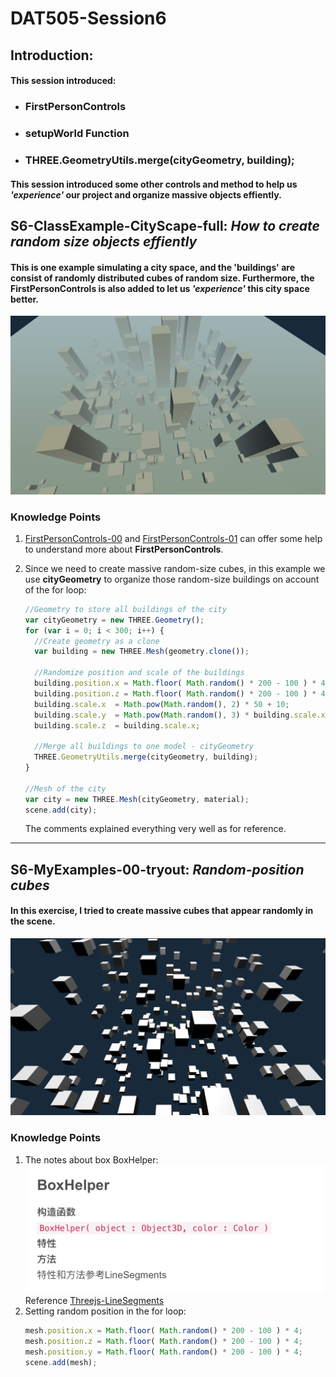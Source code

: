 # DAT505-Session6
## Introduction:
#### This session introduced:
  * ### FirstPersonControls
  * ### setupWorld Function
  * ### THREE.GeometryUtils.merge(cityGeometry, building);
#### This session introduced some other controls and method to help us *'experience'* our project and organize massive objects effiently.
## S6-ClassExample-CityScape-full: *How to create random size objects effiently*
#### This is one example simulating a city space, and the 'buildings' are consist of randomly distributed cubes of random size. Furthermore, the **FirstPersonControls** is also added to let us *'experience'* this city space better.
![S6-ClassExample-CityScape-full00](/Session6/(README)pictures/pic-0.png "S6-ClassExample-CityScape-full00")
### Knowledge Points
1. [FirstPersonControls-00](https://www.2cto.com/kf/201803/734241.html) and [FirstPersonControls-01](https://blog.csdn.net/ithanmang/article/details/82351844) can offer some help to understand more about **FirstPersonControls**.

2. Since we need to create massive random-size cubes, in this example we use **cityGeometry** to organize those random-size buildings on account of the for loop:
   ```javascript
   //Geometry to store all buildings of the city
   var cityGeometry = new THREE.Geometry();
   for (var i = 0; i < 300; i++) {
     //Create geometry as a clone
     var building = new THREE.Mesh(geometry.clone());

     //Randomize position and scale of the buildings
     building.position.x = Math.floor( Math.random() * 200 - 100 ) * 4;
     building.position.z = Math.floor( Math.random() * 200 - 100 ) * 4;
     building.scale.x  = Math.pow(Math.random(), 2) * 50 + 10;
     building.scale.y  = Math.pow(Math.random(), 3) * building.scale.x * 8 + 8;
     building.scale.z  = building.scale.x;

     //Merge all buildings to one model - cityGeometry
     THREE.GeometryUtils.merge(cityGeometry, building);
   }

   //Mesh of the city
   var city = new THREE.Mesh(cityGeometry, material);
   scene.add(city);
   ```
   The comments explained everything very well as for reference.

********************

## S6-MyExamples-00-tryout: *Random-position cubes*
#### In this exercise, I tried to create massive cubes that appear randomly in the scene.
![S6-MyExamples-00-tryout00](/Session6/(README)pictures/pic-1.png "S6-MyExamples-00-tryout00")
### Knowledge Points
1. The notes about box BoxHelper:
   ![S6-MyExamples-00-tryout01](/Session6/(README)pictures/pic-2.png "S6-MyExamples-00-tryout01")
   Reference [Threejs-LineSegments](https://threejs.org/docs/index.html#api/en/objects/LineSegments)
2. Setting random position in the for loop:
   ```javascript
   mesh.position.x = Math.floor( Math.random() * 200 - 100 ) * 4;
   mesh.position.z = Math.floor( Math.random() * 200 - 100 ) * 4;
   mesh.position.y = Math.floor( Math.random() * 200 - 100 ) * 4;
   scene.add(mesh);
   ```
